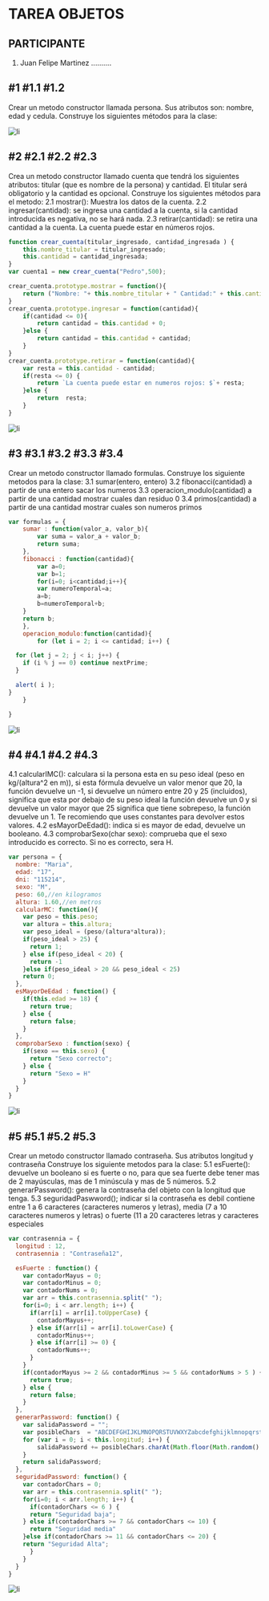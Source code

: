 # TAREA OBJETOS  

## PARTICIPANTE
1. Juan Felipe Martinez ..........

##  #1 #1.1 #1.2
Crear un metodo constructor llamada persona. Sus atributos son: nombre, edad y cedula. Construye los siguientes métodos para la clase:

![li](https://github.com/FelipeeMartinez/ReadmeObejcts/blob/master/Imagenes/11112.png)

## #2 #2.1 #2.2 #2.3
Crea un metodo constructor llamado cuenta que tendrá los siguientes atributos: titular (que es nombre de la persona) y cantidad. El titular será obligatorio y la cantidad es opcional. Construye los siguientes métodos para el metodo:
2.1 mostrar(): Muestra los datos de la cuenta. 2.2 ingresar(cantidad): se ingresa una cantidad a la cuenta, si la cantidad introducida es negativa, no se hará nada. 2.3 retirar(cantidad): se retira una cantidad a la cuenta. La cuenta puede estar en números rojos.

```javascript
function crear_cuenta(titular_ingresado, cantidad_ingresada ) {
    this.nombre_titular = titular_ingresado;
    this.cantidad = cantidad_ingresada;
}
var cuenta1 = new crear_cuenta("Pedro",500);

crear_cuenta.prototype.mostrar = function(){
    return ("Nombre: "+ this.nombre_titular + " Cantidad:" + this.cantidad);
}
crear_cuenta.prototype.ingresar = function(cantidad){
    if(cantidad <= 0){
        return cantidad = this.cantidad + 0;
    }else {
        return cantidad = this.cantidad + cantidad;
    }
}
crear_cuenta.prototype.retirar = function(cantidad){
    var resta = this.cantidad - cantidad;
    if(resta <= 0) {
        return `La cuenta puede estar en numeros rojos: $`+ resta; 
    }else {
        return  resta;
    }
}
```
![li](https://github.com/FelipeeMartinez/ReadmeObejcts/blob/master/Imagenes/2212223.png)

## #3 #3.1 #3.2 #3.3 #3.4
Crear un metodo constructor llamado formulas. Construye los siguiente metodos para la clase:
3.1 sumar(entero, entero) 3.2 fibonacci(cantidad) a partir de una entero sacar los numeros 3.3 operacion_modulo(cantidad) a partir de una cantidad mostrar cuales dan residuo 0 3.4 primos(cantidad) a partir de una cantidad mostrar cuales son numeros primos

```javascript
var formulas = {
    sumar : function(valor_a, valor_b){
        var suma = valor_a + valor_b;
        return suma;
    },
    fibonacci : function(cantidad){
        var a=0;
        var b=1;
        for(i=0; i<cantidad;i++){
        var numeroTemporal=a;
        a=b;
        b=numeroTemporal+b;
    }
    return b;
    },
    operacion_modulo:function(cantidad){
        for (let i = 2; i <= cantidad; i++) { 

  for (let j = 2; j < i; j++) { 
    if (i % j == 0) continue nextPrime; 
  }

  alert( i ); 
}
    }

}
```
![li](https://github.com/FelipeeMartinez/ReadmeObejcts/blob/master/Imagenes/331323334.png)

## #4 #4.1 #4.2 #4.3
4.1 calcularIMC(): calculara si la persona esta en su peso ideal (peso en kg/(altura^2 en m)), si esta fórmula devuelve un valor menor que 20, la función devuelve un -1, si devuelve un número entre 20 y 25 (incluidos), significa que esta por debajo de su peso ideal la función devuelve un 0 y si devuelve un valor mayor que 25 significa que tiene sobrepeso, la función devuelve un 1. Te recomiendo que uses constantes para devolver estos valores. 4.2 esMayorDeEdad(): indica si es mayor de edad, devuelve un booleano. 4.3 comprobarSexo(char sexo): comprueba que el sexo introducido es correcto. Si no es correcto, sera H.

```javascript
var persona = {
  nombre: "Maria",
  edad: "17",
  dni: "115214",
  sexo: "M",
  peso: 60,//en kilogramos
  altura: 1.60,//en metros
  calcularMC: function(){
    var peso = this.peso;
    var altura = this.altura;
    var peso_ideal = (peso/(altura*altura));
    if(peso_ideal > 25) {
      return 1;
    } else if(peso_ideal < 20) {
      return -1
    }else if(peso_ideal > 20 && peso_ideal < 25)
    return 0;
  },
  esMayorDeEdad : function() {
    if(this.edad >= 18) {
      return true;
    } else {
      return false;
    }
  },
  comprobarSexo : function(sexo) {
    if(sexo == this.sexo) {
      return "Sexo correcto";
    } else {
      return "Sexo = H"
    }
  }
}
```
![li](https://github.com/FelipeeMartinez/ReadmeObejcts/blob/master/Imagenes/4414243.png)

## #5 #5.1 #5.2 #5.3
Crear un metodo constructor llamado contraseña. Sus atributos longitud y contraseña Construye los siguiente metodos para la clase:
5.1 esFuerte(): devuelve un booleano si es fuerte o no, para que sea fuerte debe tener mas de 2 mayúsculas, mas de 1 minúscula y mas de 5 números. 5.2 generarPassword(): genera la contraseña del objeto con la longitud que tenga. 5.3 seguridadPaswword(); indicar si la contraseña es debil contiene entre 1 a 6 caracteres (caracteres numeros y letras), media (7 a 10 caracteres numeros y letras) o fuerte (11 a 20 caracteres letras y caracteres especiales

```javascript
var contrasennia = {
  longitud : 12,
  contrasennia : "Contraseña12",

  esFuerte : function() {
    var contadorMayus = 0;
    var contadorMinus = 0;
    var contadorNums = 0;
    var arr = this.contrasennia.split(" ");
    for(i=0; i < arr.length; i++) {
      if(arr[i] = arr[i].toUpperCase) {
        contadorMayus++;
      } else if(arr[i] = arr[i].toLowerCase) {
        contadorMinus++;
      } else if(arr[i] >= 0) {
        contadorNums++;
      }
    }
    if(contadorMayus >= 2 && contadorMinus >= 5 && contadorNums > 5 ) {
      return true;
    } else {
      return false;
    }
  },
  generarPassword: function() {
    var salidaPassword = "";
    var posibleChars  = "ABCDEFGHIJKLMNOPQRSTUVWXYZabcdefghijklmnopqrstuvwxyz0123456789";
    for (var i = 0; i < this.longitud; i++) {
        salidaPassword += posibleChars.charAt(Math.floor(Math.random() * posibleChars.length));
    }
    return salidaPassword;
  },
  seguridadPassword: function() {
    var contadorChars = 0;
    var arr = this.contrasennia.split(" ");
    for(i=0; i < arr.length; i++) {
      if(contadorChars <= 6 ) {
      return "Seguridad baja";
    } else if(contadorChars >= 7 && contadorChars <= 10) {
      return "Seguridad media"
    }else if(contadorChars >= 11 && contadorChars <= 20) {
    return "Seguridad Alta";
      }
    }
  }
}
```
![li](https://github.com/FelipeeMartinez/ReadmeObejcts/blob/master/Imagenes/5515253.png)










